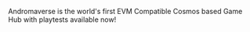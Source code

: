 Andromaverse is the world's first EVM Compatible Cosmos based Game Hub with playtests available now!
